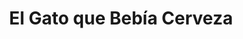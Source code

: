 ---
title: "El Gato que Bebía Cerveza"
url: /valladolid/el-gato-que-bebia-cerveza/
shop: alcohol
---